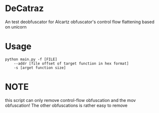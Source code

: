 # DeCatraz

An test deobfuscator for Alcartz obfuscator's control flow flattening based on unicorn

# Usage
```
python main.py -f [FILE] 
    --addr [file offset of target function in hex format] 
    -s [arget function size]
```

# NOTE
this script can only remove control-flow obfuscation and the mov obfuscation!
The other obfuscations is rather easy to remove